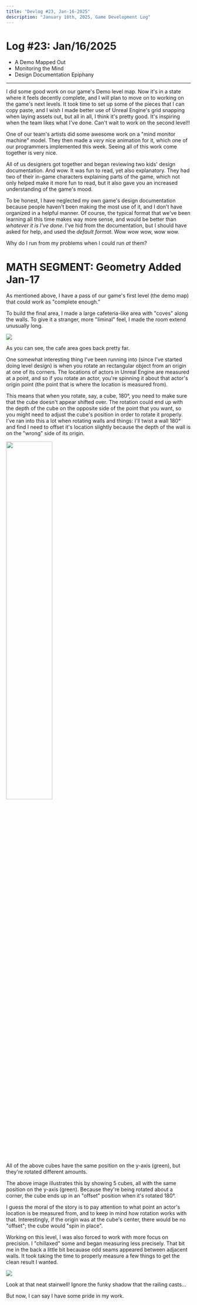 ```yaml
---
title: "Devlog #23, Jan-16-2025"
description: "January 16th, 2025, Game Development Log"
---
```


# Log <span class="date">#</span>23: <span class="date">Jan/16/2025</span>

<ul>
<li class="summary">A Demo Mapped Out</li>
<li class="summary">Monitoring the Mind</li>
<li class="summary">Design Documentation Epiphany</li>
</ul>

---

I did some good work on our game's Demo level map. Now it's in a state where it feels decently complete, and I will plan to move on to working on the game's next levels. It took time to set up some of the pieces that I can copy paste, and I wish I made better use of Unreal Engine's grid snapping when laying assets out, but all in all, I think it's pretty good. It's inspiring when the team likes what I've done. Can't wait to work on the second level!!

One of our team's artists did some awesome work on a "mind monitor machine" model. They then made a <i>very</i> nice animation for it, which one of our programmers implemented this week. Seeing all of this work come together is very nice.

All of us designers got together and began reviewing two kids' design documentation. And wow. It was fun to read, yet also explanatory. They had two of their in-game characters explaining parts of the game, which not only helped make it more fun to read, but it also gave you an increased understanding of the game's mood.

To be honest, I have neglected my own game's design documentation because people haven't been making the most use of it, and I don't have organized in a helpful manner. Of course, the typical format that we've been learning all this time makes way more sense, and would be better than <i>whatever it is I've done</i>. I've hid from the documentation, but I should have asked for help, and used the <i>default format</i>. Wow wow wow, wow wow.

Why do I run from my problems when I could run <i>at</i> them?

<h1>MATH SEGMENT: Geometry <span class="date">Added Jan-17</span></h1>

As mentioned above, I have a pass of our game's first level (the demo map) that could work as "complete enough."

To build the final area, I made a large cafeteria-like area with "coves" along the walls. To give it a stranger, more "liminal" feel, I made the room extend unusually long.

<img src="/images/erase-employment-game/democafe.png"></img>

<span class="image-desc">As you can see, the cafe area goes back pretty far.</span>

One somewhat interesting thing I've been running into (since I've started doing level design) is when you rotate an rectangular object from an origin at one of its corners. The locations of actors in Unreal Engine are measured at a point, and so if you rotate an actor, you're spinning it about that actor's origin point (the point that is where the location is measured from).

This means that when you rotate, say, a cube, 180&deg;, you need to make sure that the cube doesn't appear shifted over. The rotation could end up with the depth of the cube on the opposite side of the point that you want, so you might need to adjust the cube's position in order to rotate it properly. I've ran into this a lot when rotating walls and things: I'll twist a wall 180&deg; and find I need to offset it's location slightly because the depth of the wall is on the "wrong" side of its origin.

<img src="/images/cubeoriginsrotated.png" style="width: 50%"></img>

<span class="image-desc">All of the above cubes have the same position on the y-axis (green), but they're rotated different amounts.</span>

The above image illustrates this by showing 5 cubes, all with the same position on the y-axis (green). Because they're being rotated about a corner, the cube ends up in an "offset" position when it's rotated 180&deg;.

I guess the moral of the story is to pay attention to what point an actor's location is be measured from, and to keep in mind how rotation works with that. Interestingly, if the origin was at the cube's center, there would be no "offset"; the cube would "spin in place".

Working on this level, I was also forced to work with more focus on precision. I "chillaxed" some and began measuring less precisely. That bit me in the back a little bit becauase odd seams appeared between adjacent walls. It took taking the time to properly measure a few things to get the clean result I wanted.

<img src="/images/erase-employment-game/demostairwell.png"></img>

<span class="image-desc">Look at that neat stairwell! Ignore the funky shadow that the railing casts...</span>

But now, I can say I have some pride in my work.
